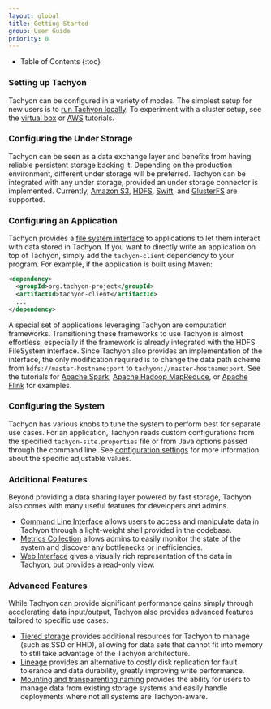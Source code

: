```yaml
---
layout: global
title: Getting Started
group: User Guide
priority: 0
---
```


* Table of Contents
{:toc}

### Setting up Tachyon

Tachyon can be configured in a variety of modes. The simplest setup for new users is to
[run Tachyon locally](Running-Tachyon-Locally.html). To experiment with a cluster setup, see the
[virtual box](Running-Tachyon-on-Virtual-Box.html) or [AWS](Running-Tachyon-on-EC2.html) tutorials.

### Configuring the Under Storage

Tachyon can be seen as a data exchange layer and benefits from having reliable persistent storage
backing it. Depending on the production environment, different under storage will be preferred.
Tachyon can be integrated with any under storage, provided an under storage connector is implemented.
Currently, [Amazon S3](Configuring-Tachyon-with-S3.html),
[HDFS](Configuring-Tachyon-with-HDFS.html), [Swift](Configuring-Tachyon-with-Swift.html), and
[GlusterFS](Configuring-Tachyon-with-GlusterFS.html) are supported.

### Configuring an Application

Tachyon provides a [file system interface](File-System-API.html) to applications to let them
interact with data stored in Tachyon. If you want to directly write an application on top of 
Tachyon, simply add the `tachyon-client` dependency to your program. For example, if the 
application is built using Maven:

```xml
<dependency>
  <groupId>org.tachyon-project</groupId>
  <artifactId>tachyon-client</artifactId>
  ...
</dependency>
```

A special set of applications leveraging Tachyon are computation frameworks. Transitioning these
frameworks to use Tachyon is almost effortless, especially if the framework is already integrated
with the HDFS FileSystem interface. Since Tachyon also provides an implementation of the
interface, the only modification required is to change the data path scheme from
`hdfs://master-hostname:port` to `tachyon://master-hostname:port`. See the tutorials for
[Apache Spark](Running-Spark-on-Tachyon.html),
[Apache Hadoop MapReduce](Running-Hadoop-MapReduce-on-Tachyon.html), or
[Apache Flink](Running-Flink-on-Tachyon.html) for examples.

### Configuring the System

Tachyon has various knobs to tune the system to perform best for separate use cases. For an
application, Tachyon reads custom configurations from the specified `tachyon-site.properties` file
or from Java options passed through the command line. See
[configuration settings](Configuration-Settings.html) for more information about the specific
adjustable values.

### Additional Features

Beyond providing a data sharing layer powered by fast storage, Tachyon also comes with many useful
features for developers and admins.

* [Command Line Interface](Command-Line-Interface.html) allows users to access and manipulate data
in Tachyon through a light-weight shell provided in the codebase.
* [Metrics Collection](Metrics-System.html) allows admins to easily monitor the state of the system
and discover any bottlenecks or inefficiencies.
* [Web Interface](Web-Interface.html) gives a visually rich representation of the data in Tachyon,
but provides a read-only view.

### Advanced Features

While Tachyon can provide significant performance gains simply through accelerating data
input/output, Tachyon also provides advanced features tailored to specific use cases.

* [Tiered storage](Tiered-Storage-on-Tachyon.html) provides additional resources for Tachyon to
manage (such as SSD or HHD), allowing for data sets that cannot fit into memory to still take 
advantage of the Tachyon architecture.
* [Lineage](Lineage-API.html) provides an alternative to costly disk replication for fault tolerance and
data durability, greatly improving write performance.
* [Mounting and transparenting naming](Mounting-and-Transparent-Naming.html) provides the ability
for users to manage data from existing storage systems and easily handle deployments where not all
systems are Tachyon-aware.
